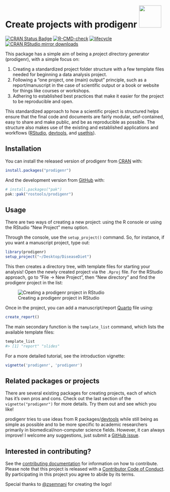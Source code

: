 
<!-- README.md is generated from README.Rmd. Please edit that file -->

# Create projects with prodigenr <img src="man/figures/logo.png" style="text-align: right;" width="70"/>

<!-- badges: start -->

[![CRAN Status
Badge](http://www.r-pkg.org/badges/version/prodigenr)](https://cran.r-project.org/package=prodigenr)
[![R-CMD-check](https://github.com/rostools/prodigenr/workflows/R-CMD-check/badge.svg)](https://github.com/rostools/prodigenr/actions)
[![lifecycle](https://img.shields.io/badge/lifecycle-maturing-blue.svg)](https://lifecycle.r-lib.org/articles/stages.html)
[![CRAN RStudio mirror
downloads](http://cranlogs.r-pkg.org/badges/prodigenr)](https://www.r-pkg.org:443/pkg/prodigenr)

<!-- badges: end -->

This package has a simple aim of being a *pro*ject *di*rectory
*gen*erato*r* (prodigenr), with a simple focus on:

1.  Creating a standardized project folder structure with a few template
    files needed for beginning a data analysis project.
2.  Following a “one project, one (main) output” principle, such as a
    report/manuscript in the case of scientific output or a book or
    website for things like courses or workshops.
3.  Adhering to established best practices that make it easier for the
    project to be reproducible and open.

This standardized approach to how a scientific project is structured
helps ensure that the final code and documents are fairly modular,
self-contained, easy to share and make public, and be as reproducible as
possible. The structure also makes use of the existing and established
applications and workflows ([RStudio](https://www.rstudio.com/),
[devtools](https://CRAN.R-project.org/package=devtools), and
[usethis](https://CRAN.R-project.org/package=usethis)).

## Installation

You can install the released version of prodigenr from
[CRAN](https://cran.r-project.org) with:

``` r
install.packages("prodigenr")
```

And the development version from [GitHub](https://github.com/) with:

``` r
# install.packages("pak")
pak::pak("rostools/prodigenr")
```

## Usage

There are two ways of creating a new project: using the R console or
using the RStudio “New Project” menu option.

Through the console, use the `setup_project()` command. So, for
instance, if you want a manuscript project, type out:

``` r
library(prodigenr)
setup_project("~/Desktop/DiseaseDiet")
```

This then creates a directory tree, with template files for starting
your analysis! Open the newly created project via the `.Rproj` file. For
the RStudio approach, go to “File -\> New Project”, then “New directory”
and find the prodigenr project in the list:

<figure>
<img src="man/figures/rstudio-projects.gif"
alt="Creating a prodigenr project in RStudio" />
<figcaption aria-hidden="true">Creating a prodigenr project in
RStudio</figcaption>
</figure>

Once in the project, you can add a manuscript/report
[Quarto](https://quarto.org/) file using:

``` r
create_report() 
```

The main secondary function is the `template_list` command, which lists
the available template files:

``` r
template_list
#> [1] "report" "slides"
```

For a more detailed tutorial, see the introduction vignette:

``` r
vignette('prodigenr', 'prodigenr')
```

## Related packages or projects

There are several existing packages for creating projects, each of which
has it’s own pros and cons. Check out the last section of the
`vignette("prodigenr")` for more details. Try them out and see which you
like!

prodigenr tries to use ideas from R
packages/[devtools](https://CRAN.R-project.org/package=devtools) while
still being as simple as possible and to be more specific to academic
researchers primarily in biomedical/non-computer science fields.
However, it can always improve! I welcome any suggestions, just submit a
[GitHub issue](https://github.com/rostools/prodigenr/issues).

## Interested in contributing?

See the [contributing
documentation](https://rostools.github.io/prodigenr/CONTRIBUTING.html)
for information on how to contribute. Please note that this project is
released with a [Contributor Code of
Conduct](https://rostools.github.io/prodigenr/CODE_OF_CONDUCT.html). By
participating in this project you agree to abide by its terms.

Special thanks to [@zsemnani](https://twitter.com/zsemnani?lang=en) for
creating the logo!
